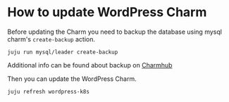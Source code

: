 # How to update WordPress Charm

Before updating the Charm you need to backup the database using mysql charm's `create-backup` action.

```
juju run mysql/leader create-backup
```
Additional info can be found about backup on [Charmhub](https://charmhub.io/mysql/docs/h-create-and-list-backups)

Then you can update the WordPress Charm.

```
juju refresh wordpress-k8s
```